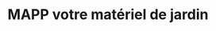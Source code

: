 ---
title: "MAPP votre matériel de jardin"
url: /villeneuve-dascq/mapp-votre-materiel-de-jardin/
shop: centre de jardinage
---